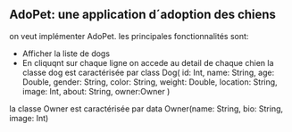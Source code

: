 ## AdoPet: une application d´adoption des chiens
on veut implémenter AdoPet. les principales fonctionnalités sont:
- Afficher la liste de dogs
- En cliquqnt sur chaque ligne on accede au detail de chaque chien
la classe dog est caractérisée par 
class Dog(
    id: Int,
    name: String,
    age: Double,
    gender: String,
    color: String,
    weight: Double,
    location: String,
    image: Int,
    about: String,
     owner:Owner
) 

la classe Owner est caractérisée par data Owner(name: String, bio: String, image: Int)
